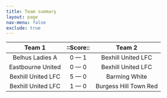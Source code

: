```yaml
---
title: Team summary
layout: page
nav-menu: false
exclude: true
---
```




|       Team 1       |  ::Score::  |        Team 2         |
|:------------------:|:-----------:|:---------------------:|
|  Belhus Ladies A   | 0 &mdash; 1 |  Bexhill United LFC   |
| Eastbourne United  | 0 &mdash; 0 |  Bexhill United LFC   |
| Bexhill United LFC | 5 &mdash; 0 |     Barming White     |
| Bexhill United LFC | 1 &mdash; 0 | Burgess Hill Town Red |

 <br /><br /><br />